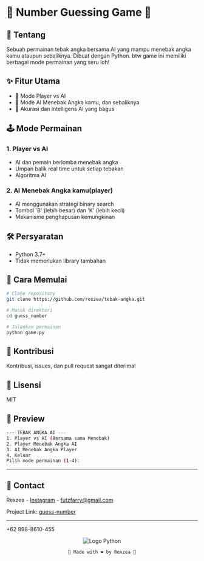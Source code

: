 # 🎲 Number Guessing Game 🧠

## 🌟 Tentang
Sebuah permainan tebak angka bersama AI yang mampu menebak angka kamu ataupun sebaliknya. Dibuat dengan Python. btw game ini memiliki berbagai mode permainan yang seru loh!

## ✨ Fitur Utama
- 🤖 Mode Player vs AI
- 🧩 Mode AI Menebak Angka kamu, dan sebaliknya
- 🎯 Akurasi dan intelligens AI yang bagus

## 🕹️ Mode Permainan
### 1. Player vs AI
- AI dan pemain berlomba menebak angka
- Umpan balik real time untuk setiap tebakan
- Algoritma AI 

### 2. AI Menebak Angka kamu(player)
- AI menggunakan strategi binary search
- Tombol 'B' (lebih besar) dan 'K' (lebih kecil)
- Mekanisme penghapusan kemungkinan

## 🛠️ Persyaratan
- Python 3.7+
- Tidak memerlukan library tambahan

## 🚀 Cara Memulai
```bash
# Clone repository
git clone https://github.com/rexzea/tebak-angka.git

# Masuk direktori
cd guess_number

# Jalankan permainan
python game.py
```

## 🤝 Kontribusi
Kontribusi, issues, dan pull request sangat diterima!

## 📜 Lisensi
MIT

## 🌈 Preview
```bash
--- TEBAK ANGKA AI ---
1. Player vs AI (Bersama sama Menebak)
2. Player Menebak Angka AI
3. AI Menebak Angka Player
4. Keluar
Pilih mode permainan (1-4):
```

---
## 📧 Contact

Rexzea - [Instagram](https://www.instagram.com/alzennora/profilecard/?igsh=Ym8wZHFjcWRxaWhx) - futzfarry@gmail.com



Project Link: [guess-number](https://github.com/rexzea/self-driving-car)

---
+62 898-8610-455

<div align="center">


![Logo Python](https://upload.wikimedia.org/wikipedia/commons/c/c3/Python-logo-notext.svg)
```
🌟 Made with ❤️ by Rexzea 🌟
```

</div>

